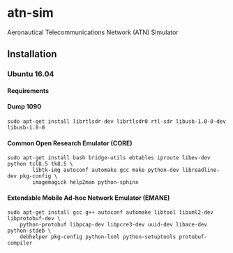 # atn-sim
Aeronautical Telecommunications Network (ATN) Simulator

## Installation

### Ubuntu 16.04

#### Requirements

#### Dump 1090
```
sudo apt-get install librtlsdr-dev librtlsdr0 rtl-sdr libusb-1.0-0-dev libusb-1.0-0
```

#### Common Open Research Emulator (CORE)
```
sudo apt-get install bash bridge-utils ebtables iproute libev-dev python tcl8.5 tk8.5 \
        libtk-img autoconf automake gcc make python-dev libreadline-dev pkg-config \
        imagemagick help2man python-sphinx
```

#### Extendable Mobile Ad-hoc Network Emulator (EMANE)
```
sudo apt-get install gcc g++ autoconf automake libtool libxml2-dev libprotobuf-dev \
    python-protobuf libpcap-dev libpcre3-dev uuid-dev libace-dev python-stdeb \
    debhelper pkg-config python-lxml python-setuptools protobuf-compiler
```